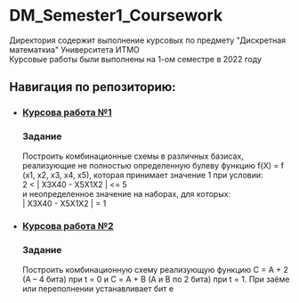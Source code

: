# DM_Semester1_Coursework

Директория содержит выполнение курсовых по предмету "Дискретная математкиа" Университета ИТМО <br />
Курсовые работы были выполнены на 1-ом семестре в 2022 году

## Навигация по репозиторию: 
- ### [Курсова работа №1](/DataBase_lab1)
  ### Задание
  Построить комбинационные схемы в различных базисах, реализующие не полностью определенную булеву функцию f(Х) = f (x1, x2, x3, x4, x5), которая принимает значение 1 при условии: <br /> 
  2 < | X3X40 - X5X1X2 | <= 5 <br />
  и неопределенное значение на наборах, для которых: <br />
  | X3X40 - X5X1X2 | = 1 <br />
  
- ### [Курсова работа №2](/DataBase_lab1)
  ### Задание
  Построить комбинационную схему реализующую функцию C = A + 2 (A – 4 бита) при t = 0 и С = A + B (A и B по 2 бита) при t = 1. При заёме или переполнении устанавливает бит e
